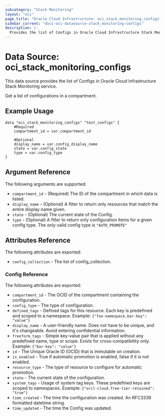 ```yaml
---
subcategory: "Stack Monitoring"
layout: "oci"
page_title: "Oracle Cloud Infrastructure: oci_stack_monitoring_configs"
sidebar_current: "docs-oci-datasource-stack_monitoring-configs"
description: |-
  Provides the list of Configs in Oracle Cloud Infrastructure Stack Monitoring service
---
```


# Data Source: oci_stack_monitoring_configs
This data source provides the list of Configs in Oracle Cloud Infrastructure Stack Monitoring service.

Get a list of configurations in a compartment.


## Example Usage

```hcl
data "oci_stack_monitoring_configs" "test_configs" {
	#Required
	compartment_id = var.compartment_id

	#Optional
	display_name = var.config_display_name
	state = var.config_state
	type = var.config_type
}
```

## Argument Reference

The following arguments are supported:

* `compartment_id` - (Required) The ID of the compartment in which data is listed.
* `display_name` - (Optional) A filter to return only resources that match the entire display name given.
* `state` - (Optional) The current state of the Config.
* `type` - (Optional) A filter to return only configuration items for a given config type. The only valid config type is `"AUTO_PROMOTE"`


## Attributes Reference

The following attributes are exported:

* `config_collection` - The list of config_collection.

### Config Reference

The following attributes are exported:

* `compartment_id` - The OCID of the compartment containing the configuration.
* `config_type` - The type of configuration.
* `defined_tags` - Defined tags for this resource. Each key is predefined and scoped to a namespace. Example: `{"foo-namespace.bar-key": "value"}` 
* `display_name` - A user-friendly name. Does not have to be unique, and it's changeable. Avoid entering confidential information.
* `freeform_tags` - Simple key-value pair that is applied without any predefined name, type or scope. Exists for cross-compatibility only. Example: `{"bar-key": "value"}` 
* `id` - The Unique Oracle ID (OCID) that is immutable on creation.
* `is_enabled` - True if automatic promotion is enabled, false if it is not enabled.
* `resource_type` - The type of resource to configure for automatic promotion.
* `state` - The current state of the configuration.
* `system_tags` - Usage of system tag keys. These predefined keys are scoped to namespaces. Example: `{"orcl-cloud.free-tier-retained": "true"}` 
* `time_created` - The time the configuration was created. An RFC3339 formatted datetime string.
* `time_updated` - The time the Config was updated.

